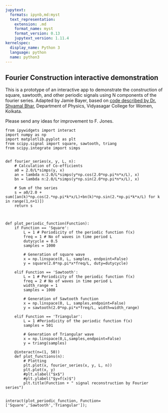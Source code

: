 ```yaml
---
jupytext:
  formats: ipynb,md:myst
  text_representation:
    extension: .md
    format_name: myst
    format_version: 0.13
    jupytext_version: 1.11.4
kernelspec:
  display_name: Python 3
  language: python
  name: python3
---
```


## Fourier Construction interactive demonstration

This is a prototype of an interactive app to demonstrate the construction of square, sawtooth, and other periodic signals using N components of the fourier series. Adapted by Jamie Bayer, based on [code described by Dr. Shyamal Bhar](https://vcfw.org/pdf/Department/Physics/Fourier_series_python_code.pdf), Department of Physics, Vidyasagar College for Women, Kolkata.

Please send any ideas for improvement to F. Jones.

```{code-cell} ipython3
from ipywidgets import interact
import numpy as np
import matplotlib.pyplot as plt
from scipy.signal import square, sawtooth, triang
from scipy.integrate import simps


def fourier_series(x, y, L, n):
    # Calculation of Co-efficients
    a0 = 2.0/L*simps(y, x)
    an = lambda n:2.0/L*simps(y*np.cos(2.0*np.pi*n*x/L), x)
    bn = lambda n:2.0/L*simps(y*np.sin(2.0*np.pi*n*x/L), x)
    
    # Sum of the series
    s = a0/2.0 + sum([an(k)*np.cos(2.*np.pi*k*x/L)+bn(k)*np.sin(2.*np.pi*k*x/L) for k in range(1,n+1)])
    return s

    
    
def plot_periodic_function(Function):
    if Function == 'Square':
        L = 1 # Periodicity of the periodic function f(x)
        freq = 1 # No of waves in time period L
        dutycycle = 0.5
        samples = 1000
        
        # Generation of square wave
        x = np.linspace(0, L, samples, endpoint=False)
        y = square(2.0*np.pi*x*freq/L, duty=dutycycle)
        
    elif Function == 'Sawtooth':
        L = 1 # Periodicity of the periodic function f(x)
        freq = 2 # No of waves in time period L
        width_range = 1
        samples = 1000

        # Generation of Sawtooth function 
        x = np.linspace(0, L, samples,endpoint=False)
        y = sawtooth(2.0*np.pi*x*freq/L, width=width_range)
        
    elif Function == 'Triangular':
        L = 1 #Periodicity of the periodic function f(x)
        samples = 501
        
        # Generation of Triangular wave
        x = np.linspace(0,L,samples,endpoint=False)
        y = triang(samples)
    
    @interact(n=(1, 50))
    def plot_functions(n):
        # Plotting
        plt.plot(x, fourier_series(x, y, L, n))
        plt.plot(x, y)
        #plt.xlabel("$x$")
        #plt.ylabel("$y=f(x)$")
        plt.title(Function + " signal reconstruction by Fourier series")


interact(plot_periodic_function, Function=['Square','Sawtooth','Triangular']);
```

```{code-cell} ipython3

```
